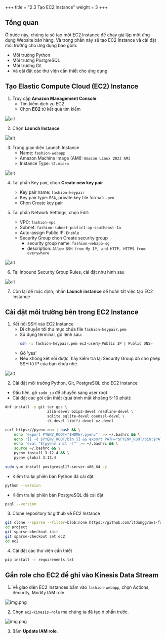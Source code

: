 +++
title = "2.3 Tạo EC2 Instance"
weight = 3
+++

## Tổng quan
Ở bước này, chúng ta sẽ tạo một EC2 Instance để chạy giả lập một ứng dụng Website bán hàng.
Và trong phần này sẽ tạo EC2 Instance và cài đặt môi trường cho ứng dụng bao gồm:
- Môi trường Python
- Môi trường PostgreSQL
- Môi trường Git
- Và cài đặt các thư viện cần thiết cho ứng dụng

## Tạo Elastic Compute Cloud (EC2) Instance
1. Truy cập **Amazon Management Console**
    - Tìm kiếm dịch vụ EC2
    - Chọn **EC2** từ kết quả tìm kiếm

![alt](/images/preparation/ec2-1.png)

2. Chọn **Launch Instance**

![alt](/images/preparation/ec2-2.png)

3. Trong giao diện Launch Instance
   - Name: `fashion-webapp`
   - Amazon Machine Image (AMI): `Amazon Linux 2023 AMI`
   - Instance Type: `t2.micro`

![alt](/images/preparation/ec2-3.png)

4. Tại phần Key pair, chọn **Create new key pair**
   - Key pair name: `fashion-keypair`
   - Key pair type: `RSA`, private key file format: `.pem`
   - Chọn Create key pair

5. Tại phần Network Settings, chọn Edit:
   - VPC: `fashion-vpc`
   - Subnet: `fashion-subnet-public1-ap-southeast-1a`
   - Auto-assign Public IP: `Enable`
   - Security Group chọn Create security group
     - security group name: `fashion-webapp-sg`
     - description: `Allow SSH from My IP, and HTTP, HTTPS from everywhere`

![alt](/images/preparation/ec2-4.png)

6. Tại Inbound Security Group Rules, cài đặt như hình sau

![alt](/images/preparation/ec2-5.png)

7. Còn lại để mặc định, nhấn **Launch instance** để hoàn tất việc tạo EC2 Instance

## Cài đặt môi trường bên trong EC2 Instance
1. Kết nối SSH vào EC2 Instance
   - Di chuyển tới thư mục chứa file `fashion-keypair.pem`
   - Sử dụng terminal, gõ lệnh sau:
     ```bash
     ssh -i fashion-keypair.pem ec2-user@<Public IP | Public DNS>
     ```
   - Gõ 'yes'
   - Nếu không kết nối được, hãy kiểm tra lại Security Group đã cho phép SSH từ IP của bạn chưa nhé.

![alt](/images/preparation/ec2-6.png)

2. Cài đặt môi trường Python, Git, PostgreSQL cho EC2 Instance 
- Đầu tiên, gõ `sudo su` để chuyển sang user root
- Cài đặt các gói cần thiết (quá trình mất khoảng 5-10 phút):
```bash
dnf install -y git tar gcc \
                   zlib-devel bzip2-devel readline-devel \
                   sqlite sqlite-devel openssl-devel \
                   tk-devel libffi-devel xz-devel

curl https://pyenv.run | bash && \
    echo 'export PYENV_ROOT="$HOME/.pyenv"' >> ~/.bashrc && \
    echo '[[ -d $PYENV_ROOT/bin ]] && export PATH="$PYENV_ROOT/bin:$PATH"' >> ~/.bashrc && \
    echo 'eval "$(pyenv init -)"' >> ~/.bashrc && \
    source ~/.bashrc && \
    pyenv install 3.12.4 && \
    pyenv global 3.12.4
 
sudo yum install postgresql17-server.x86_64 -y
```

- Kiểm tra lại phiên bản Python đã cài đặt
```bash
python --version
```

- Kiểm tra lại phiên bản PostgreSQL đã cài đặt
```bash
psql --version
```

3. Clone repository từ github về EC2 Instance
```bash
git clone --sparse --filter=blob:none https://github.com/ltdungg/aws-fashion-data-pipeline.git project
cd project
git sparse-checkout init
git sparse-checkout set ec2
cd ec2
```

4. Cài đặt các thư viện cần thiết
```bash
pip install -r requirements.txt
```

## Gắn role cho EC2 để ghi vào Kinesis Data Stream
1. Về giao diện EC2 Instances bấm vào `fashion-webapp`, chọn Actions, Security, Modify IAM role.

![img.png](/images/test-connection/img.png)

2. Chọn `ec2-kinesis-role` mà chúng ta đã tạo ở phần trước.

![img.png](/images/test-connection/img_1.png)

3. Bấm **Update IAM role**.
